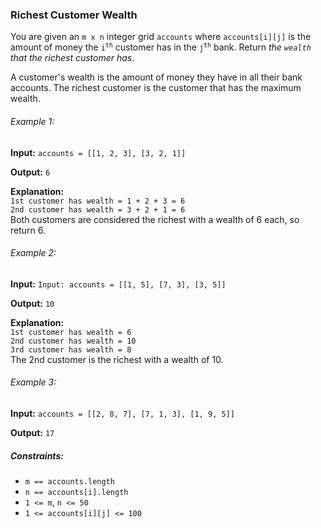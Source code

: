 <h3>Richest Customer Wealth</h3>

<p>You are given an <code>m x n</code> integer grid <code>accounts</code> where <code>accounts[i][j]</code> is the 
amount of money the <code>i<sup>th</sup></code> customer has in the <code>j<sup>th</sup></code> bank. Return <i>the 
<code>wealth</code> that the richest customer has</i>.</p>

<p>A customer's wealth is the amount of money they have in all their bank accounts. The richest customer is the customer 
that has the maximum wealth.</p>

<h6>Example 1:</h6>
<p><b>Input:</b> <code>accounts = [[1, 2, 3], [3, 2, 1]]</code></p>
<p><b>Output:</b> <code>6</code></p>
<p><b>Explanation:</b><br>
<code>1st customer has wealth = 1 + 2 + 3 = 6</code><br>
<code>2nd customer has wealth = 3 + 2 + 1 = 6</code><br>
Both customers are considered the richest with a wealth of 6 each, so return 6.</p>

<h6>Example 2:</h6>
<p><b>Input:</b> <code>Input: accounts = [[1, 5], [7, 3], [3, 5]]</code></p>
<p><b>Output:</b> <code>10</code></p>
<p><b>Explanation:</b><br>
<code>1st customer has wealth = 6</code><br>
<code>2nd customer has wealth = 10</code><br>
<code>3rd customer has wealth = 8</code><br>
The 2nd customer is the richest with a wealth of 10.</p>

<h6>Example 3:</h6>
<p><b>Input:</b> <code>accounts = [[2, 8, 7], [7, 1, 3], [1, 9, 5]]</code></p>
<p><b>Output:</b> <code>17</code></p>

<h5>Constraints:</h5>
<ul>
    <li><code>m == accounts.length</code></li>
    <li><code>n == accounts[i].length</code></li>
    <li><code>1 <= m</code>, <code>n <= 50</code></li>
    <li><code>1 <= accounts[i][j] <= 100</code></li>
</ul>
